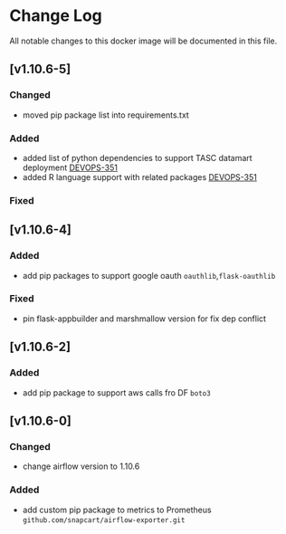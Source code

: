 # Change Log
All notable changes to this docker image will be documented in this file.



## [v1.10.6-5] 

### Changed
* moved pip package list into requirements.txt


### Added
* added list of python dependencies to support TASC datamart deployment [DEVOPS-351]
* added R language support with related packages [DEVOPS-351]

### Fixed


## [v1.10.6-4] 

### Added
* add pip packages to support google oauth `oauthlib`,`flask-oauthlib`

### Fixed
* pin flask-appbuilder and marshmallow version for fix dep conflict

## [v1.10.6-2] 

### Added
* add pip package to support aws calls fro DF `boto3`

## [v1.10.6-0] 

### Changed
* change airflow version to 1.10.6

### Added
* add custom pip package to metrics to Prometheus `github.com/snapcart/airflow-exporter.git`

[DEVOPS-351]: https://snapcart.atlassian.net/browse/DEVOPS-351